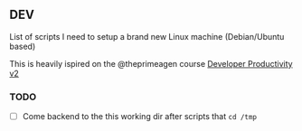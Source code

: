 ## DEV
List of scripts I need to setup a brand new Linux machine (Debian/Ubuntu based)

This is heavily ispired on the @theprimeagen course [Developer Productivity v2](https://frontendmasters.com/workshops/developer-productivity-v2/)


### TODO
 - [ ] Come backend to the this working dir after scripts that `cd /tmp`
